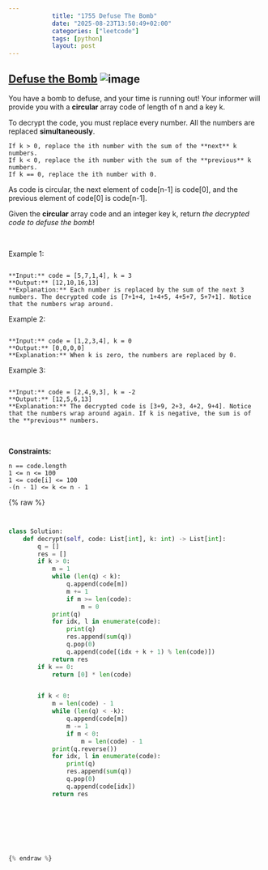 ```yaml
---
            title: "1755 Defuse The Bomb"
            date: "2025-08-23T13:50:49+02:00"
            categories: ["leetcode"]
            tags: [python]
            layout: post
---
```

            
## [Defuse the Bomb](https://leetcode.com/problems/defuse-the-bomb) ![image](https://img.shields.io/badge/Difficulty-Easy-brightgreen)

You have a bomb to defuse, and your time is running out! Your informer will provide you with a **circular** array code of length of n and a key k.

To decrypt the code, you must replace every number. All the numbers are replaced **simultaneously**.

	If k > 0, replace the ith number with the sum of the **next** k numbers.
	If k < 0, replace the ith number with the sum of the **previous** k numbers.
	If k == 0, replace the ith number with 0.

As code is circular, the next element of code[n-1] is code[0], and the previous element of code[0] is code[n-1].

Given the **circular** array code and an integer key k, return *the decrypted code to defuse the bomb*!

 

Example 1:

```

**Input:** code = [5,7,1,4], k = 3
**Output:** [12,10,16,13]
**Explanation:** Each number is replaced by the sum of the next 3 numbers. The decrypted code is [7+1+4, 1+4+5, 4+5+7, 5+7+1]. Notice that the numbers wrap around.

```

Example 2:

```

**Input:** code = [1,2,3,4], k = 0
**Output:** [0,0,0,0]
**Explanation:** When k is zero, the numbers are replaced by 0. 

```

Example 3:

```

**Input:** code = [2,4,9,3], k = -2
**Output:** [12,5,6,13]
**Explanation:** The decrypted code is [3+9, 2+3, 4+2, 9+4]. Notice that the numbers wrap around again. If k is negative, the sum is of the **previous** numbers.

```

 

**Constraints:**

	n == code.length
	1 <= n <= 100
	1 <= code[i] <= 100
	-(n - 1) <= k <= n - 1

{% raw %}


```python


class Solution:
    def decrypt(self, code: List[int], k: int) -> List[int]:
        q = []
        res = []
        if k > 0:
            m = 1
            while (len(q) < k):
                q.append(code[m])
                m += 1
                if m >= len(code):
                    m = 0
            print(q)
            for idx, l in enumerate(code):
                print(q)
                res.append(sum(q))
                q.pop(0)
                q.append(code[(idx + k + 1) % len(code)])
            return res
        if k == 0:
            return [0] * len(code)


        if k < 0:
            m = len(code) - 1
            while (len(q) < -k):
                q.append(code[m])
                m -= 1
                if m < 0:
                    m = len(code) - 1
            print(q.reverse())
            for idx, l in enumerate(code):
                print(q)
                res.append(sum(q))
                q.pop(0)
                q.append(code[idx])
            return res








{% endraw %}
```
